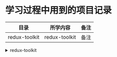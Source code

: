 # 学习过程中用到的项目记录

| 目录          | 所学内容      | 备注 |
| ------------- | ------------- | ---- |
| redux-toolkit | redux-toolkit | 备注 |





<details>
<summary>redux-toolkit</summary>
日期：2021.12.27 ~ 2021.12.27
对应项目：redux-toolkit
相关技术：`umi`,`redux-toolkit`
相关链接：
1. [redux-toolkit](https://redux-toolkit.js.org/tutorials/typescript)
</details>

